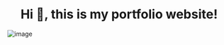 <h1 align = 'center'>Hi 👋, this is my portfolio website!</h1>

![image](https://github.com/apuravsharma2702/apurav_portfolio/assets/75594408/dc4e9711-be5f-4dfe-8676-bb0ff70461ef)
